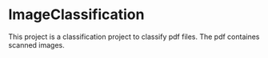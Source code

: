 # ImageClassification
This project is a classification project to classify pdf files. The pdf containes scanned images.

